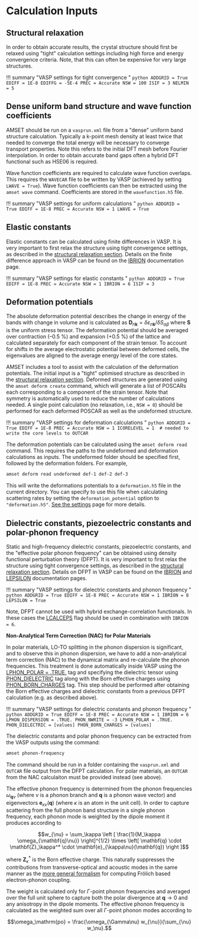 # Calculation Inputs

## Structural relaxation

In order to obtain accurate results, the crystal structure should first be relaxed
using "tight" calculation settings including high force and energy convergence
criteria. Note, that this can often be expensive for very large structures.

!!! summary "VASP settings for tight convergence "
    ```python
    ADDGRID = True
    EDIFF = 1E-8
    EDIFFG = -5E-4
    PREC = Accurate
    NSW = 100
    ISIF = 3
    NELMIN = 5
    ```

## Dense uniform band structure and wave function coefficients

AMSET should be run on a `vasprun.xml` file from a "dense" uniform band structure
calculation. Typically a k-point mesh density at least twice that needed to converge
the total energy will be necessary to converge transport properties. Note this refers
to the initial DFT mesh before Fourier interpolation. In order to obtain accurate band
gaps often a hybrid DFT functional such as HSE06 is required.

Wave function coefficients are required to calculate wave function overlaps.
This requires the `WAVECAR` file to be written by VASP (achieved by setting
`LWAVE = True`). Wave function coefficients can then be extracted using the
`amset wave` command. Coefficients are stored in the `wavefunction.h5` file.

!!! summary "VASP settings for uniform calculations "
    ```python
    ADDGRID = True
    EDIFF = 1E-8
    PREC = Accurate
    NSW = 1
    LWAVE = True
    ```

## Elastic constants

Elastic constants can be calculated using finite differences in VASP.
It is very important to first relax the structure using tight convergence
settings, as described in the [structural relaxation section](#structural-relaxation).
Details on the finite difference approach in VASP can be found on the
[IBRION](https://www.vasp.at/wiki/index.php/IBRION) documentation page.

!!! summary "VASP settings for elastic constants "
    ```python
    ADDGRID = True
    EDIFF = 1E-8
    PREC = Accurate
    NSW = 1
    IBRION = 6
    ISIF = 3
    ```

## Deformation potentials

The absolute deformation potential describes the change in energy of the bands with change
in  volume and is calculated as $`\mathbf{D}_{n\mathbf{k}} = \delta \varepsilon_{n\mathbf{k}} / \delta S_{\alpha\beta}`$ where $`\mathbf{S}`$ is the uniform stress tensor.
The deformation potential should be averaged over contraction (–0.5 %) and
expansion (+0.5 %) of the lattice and calculated separately for
each component of the strain tensor. To account for shifts in the average electrostatic
potential between deformed cells, the eigenvalues are aligned to the average energy
level of the core states.

AMSET includes a tool to assist with the calculation of the deformation potentials.
The initial input is a "tight" optimised structure as described in the
[structural relaxation section](#structural-relaxation). Deformed structures are
generated using the `amset deform create` command, which will generate a list of
POSCARs each corresponding to a component of the strain tensor. Note that symmetry is
automatically used to reduce the number of calculations needed. A single point
calculation (no relaxation, i.e., `NSW = 0`) should be performed for each deformed
POSCAR as well as the undeformed structure.

!!! summary "VASP settings for deformation calculations "
    ```python
    ADDGRID = True
    EDIFF = 1E-8
    PREC = Accurate
    NSW = 1
    ICORELEVEL = 1  # needed to write the core levels to OUTCAR
    ```

The deformation potentials can be calculated using the `amset deform read` command.
This requires the paths to the undeformed and deformation calculations as inputs.
The undeformed folder should be specified first, followed by the deformation folders.
For example,

```bash
amset deform read undeformed def-1 def-2 def-3
```

This will write the deformations potentials to a `deformation.h5` file in the current
directory. You can specify to use this file when calculating scattering rates by
setting the `deformation_potential` option to `"deformation.h5"`.
[See the settings](settings.md#deformation_potential) page for more details.


## Dielectric constants, piezoelectric constants and polar-phonon frequency

Static and high-frequency dielectric constants, piezoelectric constants, and the
"effective polar phonon frequency" can be obtained using density functional perturbation
theory (DFPT). It is very important to first relax the structure using tight convergence
settings, as described in the [structural relaxation section](#structural-relaxation).
Details on DFPT in VASP can be found on the [IBRION](https://www.vasp.at/wiki/index.php/IBRION)
and [LEPSILON](https://www.vasp.at/wiki/index.php/LEPSILON) documentation pages.

!!! summary "VASP settings for dielectric constants and phonon frequency "
    ```python
    ADDGRID = True
    EDIFF = 1E-8
    PREC = Accurate
    NSW = 1
    IBRION = 8
    LEPSILON = True
    ```

Note, DFPT cannot be used with hybrid exchange-correlation functionals. In these
cases the [LCALCEPS](https://www.vasp.at/wiki/index.php/LCALCEPS) flag should be
used in combination with `IBRION = 6`.

**Non-Analytical Term Correction (NAC) for Polar Materials**

In polar materials, LO-TO splitting in the phonon dispersion is significant, and to observe this in phonon dispersion, we have to add a non-analytical term correction (NAC) to the dynamical matrix and re-calculate the phonon frequencies. This treatment is done automatically inside VASP using the [LPHON_POLAR = .TRUE.](https://www.vasp.at/wiki/index.php/LPHON_POLAR) tag and specifying the dielectric tensor using [PHON_DIELECTRIC](https://www.vasp.at/wiki/index.php/PHON_DIELECTRIC) tag along with the Born effective charges using [PHON_BORN_CHARGES](https://www.vasp.at/wiki/index.php/PHON_BORN_CHARGES) tag. This step should be performed after obtaining the Born effective charges and dielectric constants from a previous DFPT calculation (e.g. as described above).

!!! summary "VASP settings for dielectric constants and phonon frequency "
    ```python
    ADDGRID = True
    EDIFF = 1E-8
    PREC = Accurate
    NSW = 1
    IBRION = 6
    LPHON_DISPERSION = .TRUE.
    PHON_NWRITE = -3
    LPHON_POLAR = .TRUE.
    PHON_DIELECTRIC = [values]
    PHON_BORN_CHARGES = [values]
    ```

The dielectric constants and polar phonon frequency can be extracted from the
VASP outputs using the command:
```bash
amset phonon-frequency
```
The command should be run in a folder containing the `vasprun.xml` and `OUTCAR` file output
from the DFPT calculation. For polar materials, an `OUTCAR` from the NAC calculaiton must be provided instead (see above).

The effective phonon frequency is determined from the phonon frequencies
$`\omega_{\mathbf{q}\nu}`$ (where $`\nu`$ is a phonon branch and $`\mathbf{q}`$
is a phonon wave vector) and eigenvectors $`\mathbf{e}_{\kappa\nu}(\mathbf{q})`$
(where $`\kappa`$ is an atom in the unit cell). In order to capture scattering
from the full phonon band structure in a single phonon frequency, each phonon
mode is weighted by the dipole moment it produces according to
```math
w_{\nu} = \sum_\kappa \left [ \frac{1}{M_\kappa \omega_{\mathbf{q}\nu}} \right]^{1/2}
\times \left[ \mathbf{q} \cdot \mathbf{Z}_\kappa^* \cdot \mathbf{e}_{\kappa\nu}(\mathbf{q}) \right ]
```
where $`\mathbf{Z}_\kappa^*`$ is the Born effective charge.
This naturally suppresses the contributions from transverse-optical and acoustic
modes in the same manner as the [more general formalism](https://journals.aps.org/prl/abstract/10.1103/PhysRevLett.115.176401)
for computing Frölich based electron-phonon coupling.

The weight is calculated only for $`\Gamma`$-point phonon frequencies and
averaged over the full unit sphere to capture both the polar divergence
at $`\mathbf{q} \rightarrow 0`$ and any anisotropy in the dipole moments.
The effective phonon frequency is calculated as the weighted sum over all
$`\Gamma`$-point phonon modes according to
```math
\omega_\mathrm{po} = \frac{\omega_{\Gamma\nu} w_{\nu}}{\sum_{\nu} w_\nu}.
```
